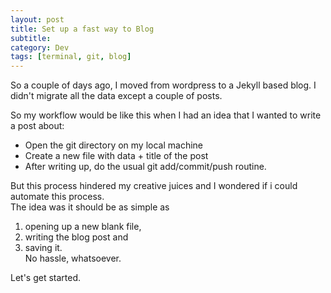 ```yaml
---
layout: post
title: Set up a fast way to Blog
subtitle:
category: Dev
tags: [terminal, git, blog]
---
```


So a couple of days ago, I moved from wordpress to a Jekyll based blog. I didn't migrate all the data except a couple of posts. 

So my workflow would be like this when I had an idea that I wanted to write a post about:
+ Open the git directory on my local machine
+ Create a new file with data + title of the post
+ After writing up, do the usual git add/commit/push routine.

But this process hindered my creative juices and I wondered if i could automate this process.  
The idea was it should be as simple as 
1. opening up a new blank file, 
2. writing the blog post and 
3. saving it.  
No hassle, whatsoever.  
  
Let's get started.